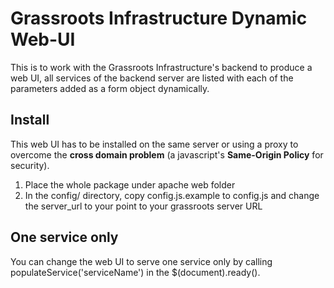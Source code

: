 # Grassroots Infrastructure Dynamic Web-UI

This is to work with the Grassroots Infrastructure's backend to produce a web UI, all services of the backend server are listed with each of the parameters added as a form object dynamically.


## Install

This web UI has to be installed on the same server or using a proxy to overcome the **cross domain problem** (a javascript's **Same-Origin Policy** for security).

1. Place the whole package under apache web folder
2. In the config/ directory, copy config.js.example to config.js and change the server_url to your point to your grassroots server URL 

## One service only

You can change the web UI to serve one service only by calling populateService('serviceName') in the $(document).ready().
